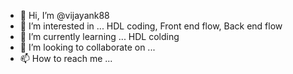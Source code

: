 - 👋 Hi, I’m @vijayank88
- 👀 I’m interested in ... HDL coding, Front end flow, Back end flow
- 🌱 I’m currently learning ... HDL colding
- 💞️ I’m looking to collaborate on ...
- 📫 How to reach me ...

<!---
vijayank88/vijayank88 is a ✨ special ✨ repository because its `README.md` (this file) appears on your GitHub profile.
You can click the Preview link to take a look at your changes.
--->

